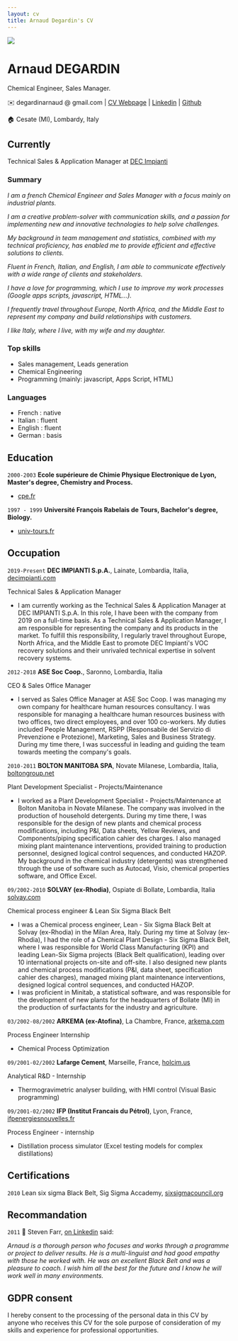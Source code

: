 ```yaml
---
layout: cv
title: Arnaud Degardin's CV
---
```


<img src="https://media.licdn.com/dms/image/C4E03AQFtOn-W8rJWJA/profile-displayphoto-shrink_200_200/0/1652964404901?e=1695254400&v=beta&t=Cf5zTGK2wNxJRFPmZW5WBdXK2oB_CnKp4mqPgcqxkHI"  align="center">

# Arnaud DEGARDIN
Chemical Engineer, Sales Manager.

<div id="webaddress">
✉️ <a emailto="degardinarnaud @ gmail.com">degardinarnaud @ gmail.com</a>
| <a href="https://adegard.github.io/markdown-cv/">CV Webpage</a>
| <a href="https://www.linkedin.com/in/arnauddegardin/">Linkedin</a>
| <a href="https://github.com/adegard/">Github</a>  
</div>

🏠 Cesate (MI), Lombardy, Italy

## Currently

Technical Sales & Application Manager at <a href="https://www.decimpianti.com/">DEC Impianti</a>


### Summary

*I am a french Chemical Engineer and Sales Manager with a focus mainly on industrial plants.*

*I am a creative problem-solver with communication skills, and a passion for implementing new and innovative technologies to help solve challenges.*
  
*My background in team management and statistics, combined with my technical proficiency, has enabled me to provide efficient and effective solutions to clients.* 

*Fluent in French, Italian, and English, I am able to communicate effectively with a wide range of clients and stakeholders.* 

*I have a love for programming, which I use to improve my work processes (Google apps scripts, javascript, HTML...).* 

*I frequently travel throughout Europe, North Africa, and the Middle East to represent my company and build relationships with customers.*

*I like Italy, where I live, with my wife and my daughter.*

### Top skills

- Sales management, Leads generation
- Chemical Engineering
- Programming (mainly: javascript, Apps Script, HTML)

### Languages

- French : native
- Italian : fluent
- English : fluent
- German : basis

## Education

`2000-2003`
__Ecole supérieure de Chimie Physique Electronique de Lyon, Master's degree, Chemistry and Process.__

- <a href="https://www.cpe.fr/">cpe.fr</a>

`1997 - 1999`
__Université François Rabelais de Tours, Bachelor's degree, Biology.__

- <a href="https://www.univ-tours.fr/">univ-tours.fr</a>

## Occupation

`2019-Present`
__DEC IMPIANTI S.p.A.__, Lainate, Lombardia, Italia, <a href="https://www.decimpianti.com/">decimpianti.com</a>

Technical Sales & Application Manager

- I am currently working as the Technical Sales & Application Manager at DEC IMPIANTI S.p.A. In this role, I have been with the company from 2019 on a full-time basis. As a Technical Sales & Application Manager, I am responsible for representing the company and its products in the market. To fulfill this responsibility, I regularly travel throughout Europe, North Africa, and the Middle East to promote DEC Impianti's VOC recovery solutions and their unrivaled technical expertise in solvent recovery systems.

`2012-2018`
__ASE Soc Coop.__, Saronno, Lombardia, Italia 

CEO & Sales Office Manager

- I served as Sales Office Manager at ASE Soc Coop. I was managing my own company for healthcare human resources consultancy. I was responsible for managing a healthcare human resources business with two offices, two direct employees, and over 100 co-workers. My duties included People Management, RSPP (Responsabile del Servizio di Prevenzione e Protezione), Marketing, Sales and Business Strategy. During my time there, I was successful in leading and guiding the team towards meeting the company's goals.

`2010-2011`
__BOLTON MANITOBA SPA__, Novate Milanese, Lombardia, Italia, <a href="https://www.boltongroup.net/">boltongroup.net</a>

Plant Development Specialist - Projects/Maintenance

- I worked as a Plant Development Specialist - Projects/Maintenance at Bolton Manitoba in Novate Milanese. The company was involved in the production of household detergents. During my time there, I was responsible for the design of new plants and chemical process modifications, including P&I, Data sheets, Yellow Reviews, and Components/piping specification cahier des charges. I also managed mixing plant maintenance interventions, provided training to production personnel, designed logical control sequences, and conducted HAZOP. My background in the chemical industry (detergents) was strengthened through the use of software such as Autocad, Visio, chemical properties software, and Office Excel.

`09/2002-2010`
__SOLVAY (ex-Rhodia)__, Ospiate di Bollate, Lombardia, Italia <a href="https://www.solvay.com/en/">solvay.com</a>

Chemical process engineer & Lean Six Sigma Black Belt

- I was a Chemical process engineer, Lean - Six Sigma Black Belt at Solvay (ex-Rhodia) in the Milan Area, Italy. During my time at Solvay (ex-Rhodia), I had the role of a Chemical Plant Design - Six Sigma Black Belt, where I was responsible for World Class Manufacturing (KPI) and leading Lean-Six Sigma projects (Black Belt qualification), leading over 10 international projects on-site and off-site. I also designed new plants and chemical process modifications (P&I, data sheet, specification cahier des charges), managed mixing plant maintenance interventions, designed logical control sequences, and conducted HAZOP.
- I was proficient in Minitab, a statistical software, and was responsible for the development of new plants for the headquarters of Bollate (MI) in the production of surfactants for the industry and agriculture.

`03/2002-08/2002`
__ARKEMA (ex-Atofina)__, La Chambre, France, <a href="https://www.arkema.com/global/en/">arkema.com</a>

Process Engineer Internship

- Chemical Process Optimization

`09/2001-02/2002`
__Lafarge Cement__, Marseille, France, <a href="https://www.holcim.us/">holcim.us</a>

Analytical R&D - Internship

- Thermogravimetric analyser building, with HMI control (Visual Basic programming)

`09/2001-02/2002`
__IFP (Institut Francais du Pétrol)__, Lyon, France, <a href="https://www.ifpenergiesnouvelles.fr/">ifpenergiesnouvelles.fr</a>

Process Engineer - internship

- Distillation process simulator (Excel testing models for complex distillations)


## Certifications

`2010`
Lean six sigma Black Belt, Sig Sigma Accademy, <a href="https://www.sixsigmacouncil.org/">sixsigmacouncil.org</a>


## Recommandation

`2011`
📣 Steven Farr, <a href="https://www.linkedin.com/in/arnauddegardin/">on Linkedin</a> said:

*Arnaud is a thorough person who focuses and works through a programme or project to deliver results. He is a multi-linguist and had good empathy with those he worked with. He was an excellent Black Belt and was a pleasure to coach. 
I wish him all the best for the future and I know he will work well in many environments.*


## GDPR consent

I hereby consent to the processing of the personal data in this CV by anyone who receives this CV for the sole purpose of consideration of my skills and experience for professional opportunities.

<!-- ### Footer

Last updated: July 2023 -->


